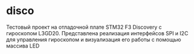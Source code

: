 # disco
Тестовый проект на отладочной плате STM32 F3 Discovery с гироскопом L3GD20. Представлена реализация интерфейсов SPI и I2C для управления гироскопом и визуализация его работы с помощью массива LED
